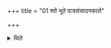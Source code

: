 +++
title = "01 श्वो भूते पात्रसंसादनकाले"

+++

<details><summary>थिते</summary>

श्वो भूते पात्रसंसादनकाले दश चमसानधिकान्प्रयुनक्ति १
</details>
